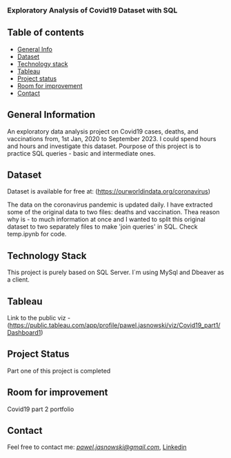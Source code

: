 ### Exploratory Analysis of Covid19 Dataset with SQL

## Table of contents
* [General Info](#general-information)
* [Dataset](#dataset)
* [Technology stack](#technology-stack)
* [Tableau](#tableau)
* [Project status](#project-status)
* [Room for improvement](#room-for-improvement)
* [Contact](#contact)

## General Information
An exploratory data analysis project on Covid19 cases, deaths, and vaccinations from, 1st Jan, 2020 to September 2023. I could spend hours and hours and investigate this dataset. Pourpose of this project is to practice SQL queries - basic and intermediate ones.

## Dataset

Dataset is available for free at: (https://ourworldindata.org/coronavirus)

The data on the coronavirus pandemic is updated daily. I have extracted some of the original data to two files: deaths and vaccination. Thea reason why is - to much information at once and I wanted to split this original dataset to two separately files to make 'join queries' in SQL. Check temp.ipynb for code. 

## Technology Stack

This project is purely based on SQL Server. I`m using MySql and Dbeaver as a client.

## Tableau

Link to the public viz - (https://public.tableau.com/app/profile/pawel.jasnowski/viz/Covid19_part1/Dashboard1)

## Project Status

Part one of this project is completed

## Room for improvement 

Covid19 part 2 portfolio

## Contact

Feel free to contact me: *pawel.jasnowski@gmail.com*, [Linkedin](https://www.linkedin.com/in/pawel-jasnowski/)







